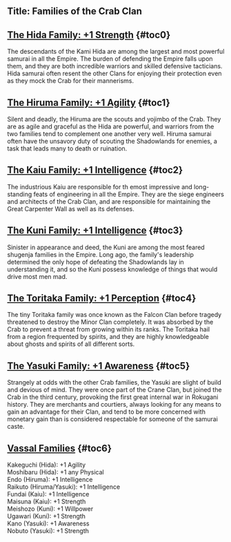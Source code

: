 Title: Families of the Crab Clan
---
## <span><span style="text-decoration: underline;">The Hida Family: +1 Strength</span></span> {#toc0}

The descendants of the Kami Hida are among the largest and most powerful samurai in all the Empire. The burden of defending the Empire falls upon them, and they are both incredible warriors and skilled defensive tacticians. Hida samurai often resent the other Clans for enjoying their protection even as they mock the Crab for their mannerisms.

## <span><span style="text-decoration: underline;">The Hiruma Family: +1 Agility</span></span> {#toc1}

Silent and deadly, the Hiruma are the scouts and yojimbo of the Crab. They are as agile and graceful as the Hida are powerful, and warriors from the two families tend to complement one another very well. Hiruma samurai often have the unsavory duty of scouting the Shadowlands for enemies, a task that leads many to death or ruination.

## <span><span style="text-decoration: underline;">The Kaiu Family: +1 Intelligence</span></span> {#toc2}

The industrious Kaiu are responsible for th emost impressive and long-standing feats of engineering in all the Empire. They are the siege engineers and architects of the Crab Clan, and are responsible for maintaining the Great Carpenter Wall as well as its defenses.

## <span><span style="text-decoration: underline;">The Kuni Family: +1 Intelligence</span></span> {#toc3}

Sinister in appearance and deed, the Kuni are among the most feared shugenja families in the Empire. Long ago, the family's leadership determined the only hope of defeating the Shadowlands lay in understanding it, and so the Kuni possess knowledge of things that would drive most men mad.

## <span><span style="text-decoration: underline;">The Toritaka Family: +1 Perception</span></span> {#toc4}

The tiny Toritaka family was once known as the Falcon Clan before tragedy threatened to destroy the Minor Clan completely. It was absorbed by the Crab to prevent a threat from growing within its ranks. The Toritaka hail from a region frequented by spirits, and they are highly knowledgeable about ghosts and spirits of all different sorts.

## <span><span style="text-decoration: underline;">The Yasuki Family: +1 Awareness</span></span> {#toc5}

Strangely at odds with the other Crab families, the Yasuki are slight of build and devious of mind. They were once part of the Crane Clan, but joined the Crab in the third century, provoking the first great internal war in Rokugani history. They are merchants and courtiers, always looking for any means to gain an advantage for their Clan, and tend to be more concerned with monetary gain than is considered respectable for someone of the samurai caste.

## <span><span style="text-decoration: underline;">Vassal Families</span></span> {#toc6}

Kakeguchi (Hida): +1 Agility<br>
Moshibaru (Hida): +1 any Physical<br>
Endo (Hiruma): +1 Intelligence<br>
Raikuto (Hiruma/Yasuki): +1 Intelligence<br>
Fundai (Kaiu): +1 Intelligence<br>
Maisuna (Kaiu): +1 Strength<br>
Meishozo (Kuni): +1 Willpower<br>
Ugawari (Kuni): +1 Strength<br>
Kano (Yasuki): +1 Awareness<br>
Nobuto (Yasuki): +1 Strength

